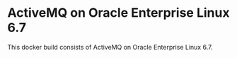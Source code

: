 # ActiveMQ on Oracle Enterprise Linux 6.7
This docker build consists of ActiveMQ on Oracle
Enterprise Linux 6.7.

